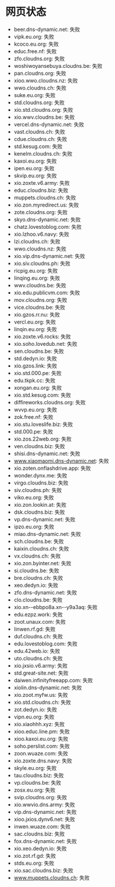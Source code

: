 # 网页状态
- beer.dns-dynamic.net: 失败
- vipk.eu.org: 失败
- kcoco.eu.org: 失败
- educ.free.nf: 失败
- zfo.cloudns.org: 失败
- woshiwoyansebuya.cloudns.be: 失败
- pan.cloudns.org: 失败
- xioo.wwo.cloudns.nz: 失败
- wwo.cloudns.ch: 失败
- suke.eu.org: 失败
- std.cloudns.org: 失败
- xio.std.cloudns.org: 失败
- xio.wwv.cloudns.be: 失败
- vercel.dns-dynamic.net: 失败
- vast.cloudns.ch: 失败
- cdue.cloudns.ch: 失败
- std.kesug.com: 失败
- kenelm.cloudns.ch: 失败
- kaxoi.eu.org: 失败
- ipen.eu.org: 失败
- skvip.eu.org: 失败
- xio.zoxte.v6.army: 失败
- educ.cloudns.biz: 失败
- muppets.cloudns.ch: 失败
- xio.zon.myredirect.us: 失败
- zote.cloudns.org: 失败
- skyo.dns-dynamic.net: 失败
- chatz.lovestoblog.com: 失败
- xio.lzhoo.v6.navy: 失败
- lzi.cloudns.ch: 失败
- wwo.cloudns.nz: 失败
- xio.vip.dns-dynamic.net: 失败
- xio.siv.cloudns.ph: 失败
- ricpig.eu.org: 失败
- linqing.eu.org: 失败
- wwv.cloudns.be: 失败
- xio.edu.publicvm.com: 失败
- mov.cloudns.org: 失败
- vice.cloudns.be: 失败
- xio.gzos.rr.nu: 失败
- vercl.eu.org: 失败
- linqin.eu.org: 失败
- xio.zoxte.v6.rocks: 失败
- xio.soho.lovedub.net: 失败
- sen.cloudns.be: 失败
- std.dedyn.io: 失败
- xio.gzos.link: 失败
- xio.std.000.pe: 失败
- edu.tkpk.cc: 失败
- xongan.eu.org: 失败
- xio.std.kesug.com: 失败
- diffireworks.cloudns.org: 失败
- wvvp.eu.org: 失败
- zok.free.nf: 失败
- xio.stu.loveslife.biz: 失败
- std.000.pe: 失败
- xio.zos.22web.org: 失败
- ven.cloudns.biz: 失败
- shisi.dns-dynamic.net: 失败
- www.xiaomaomi.dns-dynamic.net: 失败
- xio.zoten.onflashdrive.app: 失败
- wonder.dynx.me: 失败
- virgo.cloudns.biz: 失败
- siv.cloudns.ph: 失败
- viko.eu.org: 失败
- xio.zon.lookin.at: 失败
- dsk.cloudns.biz: 失败
- vp.dns-dynamic.net: 失败
- ipzo.eu.org: 失败
- miao.dns-dynamic.net: 失败
- sch.cloudns.be: 失败
- kaixin.cloudns.ch: 失败
- vx.cloudns.ch: 失败
- xio.zon.byinter.net: 失败
- si.cloudns.be: 失败
- bre.cloudns.ch: 失败
- xeo.dedyn.io: 失败
- zfo.dns-dynamic.net: 失败
- clo.cloudns.be: 失败
- xio.xn--ebbpo8a.xn--y9a3aq: 失败
- edu.ezpz.work: 失败
- zoot.unaux.com: 失败
- linwen.rf.gd: 失败
- duf.cloudns.ch: 失败
- edu.lovestoblog.com: 失败
- edu.42web.io: 失败
- uto.cloudns.ch: 失败
- xio.jxsio.v6.army: 失败
- std.great-site.net: 失败
- daiwen.infinityfreeapp.com: 失败
- xiolin.dns-dynamic.net: 失败
- xio.zoot.myfw.us: 失败
- xio.std.cloudns.ch: 失败
- zot.dedyn.io: 失败
- vipn.eu.org: 失败
- xio.xiaohhh.xyz: 失败
- xioo.educ.line.pm: 失败
- xioo.kaxoi.eu.org: 失败
- soho.perslist.com: 失败
- zoon.wuaze.com: 失败
- xio.zoxte.dns.navy: 失败
- skyle.eu.org: 失败
- tau.cloudns.biz: 失败
- vp.cloudns.be: 失败
- zosx.eu.org: 失败
- svip.cloudns.org: 失败
- xio.wwvio.dns.army: 失败
- vip.dns-dynamic.net: 失败
- xioo.jxios.dynv6.net: 失败
- inwen.wuaze.com: 失败
- sac.cloudns.biz: 失败
- fox.dns-dynamic.net: 失败
- xio.xeo.dedyn.io: 失败
- xio.zot.rf.gd: 失败
- stds.eu.org: 失败
- xio.sac.cloudns.biz: 失败
- www.muppets.cloudns.ch: 失败
